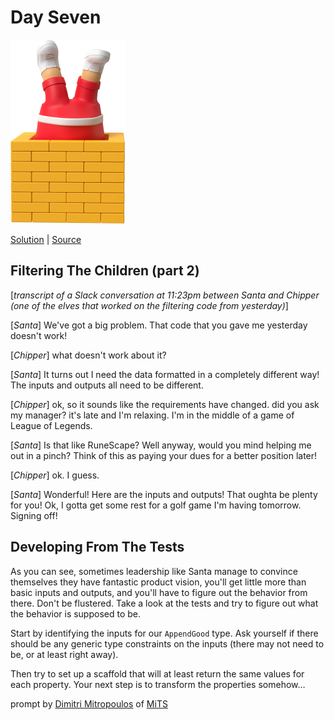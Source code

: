 # Day Seven

<img src="cover.png" width="183" height="294" alt="Chimney">

[Solution](solution.ts) | [Source](https://typehero.dev/challenge/day-7)

## Filtering The Children (part 2)

[_transcript of a Slack conversation at 11:23pm between Santa and Chipper (one of the elves that worked on the filtering code from yesterday)_]

[_Santa_] We've got a big problem. That code that you gave me yesterday doesn't work!

[_Chipper_] what doesn't work about it?

[_Santa_] It turns out I need the data formatted in a completely different way! The inputs and outputs all need to be different.

[_Chipper_] ok, so it sounds like the requirements have changed. did you ask my manager? it's late and I'm relaxing. I'm in the middle of a game of League of Legends.

[_Santa_] Is that like RuneScape? Well anyway, would you mind helping me out in a pinch? Think of this as paying your dues for a better position later!

[_Chipper_] ok. I guess.

[_Santa_] Wonderful! Here are the inputs and outputs! That oughta be plenty for you! Ok, I gotta get some rest for a golf game I'm having tomorrow. Signing off!

## Developing From The Tests

As you can see, sometimes leadership like Santa manage to convince themselves they have fantastic product vision, you'll get little more than basic inputs and outputs, and you'll have to figure out the behavior from there. Don't be flustered. Take a look at the tests and try to figure out what the behavior is supposed to be.

Start by identifying the inputs for our `AppendGood` type. Ask yourself if there should be any generic type constraints on the inputs (there may not need to be, or at least right away).

Then try to set up a scaffold that will at least return the same values for each property. Your next step is to transform the properties somehow…

prompt by [Dimitri Mitropoulos](https://github.com/dimitropoulos) of [MiTS](https://www.youtube.com/@MichiganTypeScript)

